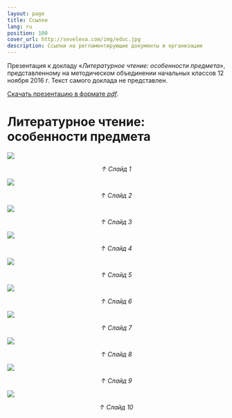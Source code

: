 ```yaml
---
layout: page
title: Ссылки
lang: ru
position: 100
cover_url: http://seveleva.com/img/educ.jpg
description: Ссыл­ки на рег­ла­мен­ти­ру­ю­щие до­ку­мен­ты и ор­га­ни­за­ции
---
```



Презентация к докладу «*Литературное чтение: особенности предмета*», представленному на методическом объединении начальных классов 12 ноября 2016 г. Текст самого доклада не представлен.

 [Скачать презентацию в формате *pdf*](http://seveleva.com/assets/Seveleva_reading.pdf).

# Литературное чтение: особенности предмета

![](http://seveleva.com/img/reading-0.png)

 <div style="text-align: center"><i>↑ Слайд 1</i></div>

![](http://seveleva.com/img/reading-1.png)

 <div style="text-align: center"><i>↑ Слайд 2</i></div>

![](http://seveleva.com/img/reading-2.png)

 <div style="text-align: center"><i>↑ Слайд 3</i></div>

![](http://seveleva.com/img/reading-3.png)

 <div style="text-align: center"><i>↑ Слайд 4</i></div>

![](http://seveleva.com/img/reading-4.png)

 <div style="text-align: center"><i>↑ Слайд 5</i></div>

![](http://seveleva.com/img/reading-5.png)

 <div style="text-align: center"><i>↑ Слайд 6</i></div>

![](http://seveleva.com/img/reading-6.png)

 <div style="text-align: center"><i>↑ Слайд 7</i></div>

![](http://seveleva.com/img/reading-7.png)

 <div style="text-align: center"><i>↑ Слайд 8</i></div>

![](http://seveleva.com/img/reading-8.png)

 <div style="text-align: center"><i>↑ Слайд 9</i></div>

![](http://seveleva.com/img/reading-9.png)

 <div style="text-align: center"><i>↑ Слайд 10</i></div>
